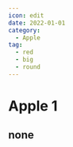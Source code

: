 ```yaml
---
icon: edit
date: 2022-01-01
category:
  - Apple
tag:
  - red
  - big
  - round
---
```


# Apple 1

## none


